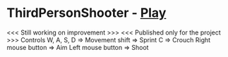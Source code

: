 # ThirdPersonShooter - <a href="https://anuraag-saxena.github.io/ThirdPersonShooter-Play/index.html"> Play </a>
<<< Still working on improvement >>>
<<< Published only for the project >>>
Controls
W, A, S, D          => Movement
shift               => Sprint
C                   => Crouch
Right mouse button  => Aim
Left mouse button   => Shoot
